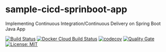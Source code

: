 # sample-cicd-sprinboot-app
Implementing Continuous Integration/Continuous Delivery on Spring Boot Java App

[![Build Status](https://travis-ci.com/Belsonraja/sample-cicd-sprinboot-app.svg)](https://travis-ci.com/github/Belsonraja/sample-cicd-sprinboot-app)
[![Docker Cloud Build Status](https://img.shields.io/docker/cloud/build/belsonraja/sample-cicd-sprinboot-app)](https://hub.docker.com/repository/docker/belsonraja/sample-cicd-sprinboot-app/general)
[![codecov](https://codecov.io/gh/Belsonraja/sample-cicd-sprinboot-app/branch/main/graph/badge.svg?token=366KQ22O3S)](https://codecov.io/gh/Belsonraja/sample-cicd-sprinboot-app)
[![Quality Gate](https://sonarcloud.io/api/project_badges/measure?project=com.belson:sample-cicd-sprinboot-app&metric=alert_status)](https://sonarcloud.io/dashboard/index/com.belson:sample-cicd-sprinboot-app)
[![License: MIT](https://img.shields.io/badge/License-MIT-yellow.svg)](https://opensource.org/licenses/MIT)
